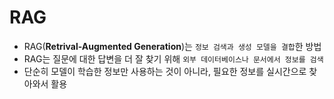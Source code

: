 # RAG

- RAG(**Retrival-Augmented Generation**)는 `정보 검색과 생성 모델을 결합`한 방법
- RAG는 질문에 대한 답변을 더 잘 찾기 위해 `외부 데이터베이스나 문서에서 정보를 검색`
- 단순히 모델이 학습한 정보만 사용하는 것이 아니라, 필요한 정보를 실시간으로 찾아와서 활용